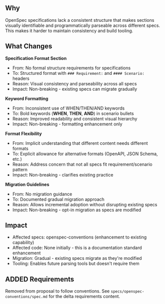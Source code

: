 ## Why

OpenSpec specifications lack a consistent structure that makes sections visually identifiable and programmatically parseable across different specs. This makes it harder to maintain consistency and build tooling.

## What Changes

**Specification Format Section**
- From: No formal structure requirements for specifications
- To: Structured format with `### Requirement:` and `#### Scenario:` headers
- Reason: Visual consistency and parseability across all specs
- Impact: Non-breaking - existing specs can migrate gradually

**Keyword Formatting**
- From: Inconsistent use of WHEN/THEN/AND keywords
- To: Bold keywords (**WHEN**, **THEN**, **AND**) in scenario bullets
- Reason: Improved readability and consistent visual hierarchy
- Impact: Non-breaking - formatting enhancement only

**Format Flexibility**
- From: Implicit understanding that different content needs different formats
- To: Explicit allowance for alternative formats (OpenAPI, JSON Schema, etc.)
- Reason: Address concern that not all specs fit requirement/scenario pattern
- Impact: Non-breaking - clarifies existing practice

**Migration Guidelines**
- From: No migration guidance
- To: Documented gradual migration approach
- Reason: Allows incremental adoption without disrupting existing specs
- Impact: Non-breaking - opt-in migration as specs are modified

## Impact

- Affected specs: openspec-conventions (enhancement to existing capability)
- Affected code: None initially - this is a documentation standard enhancement
- Migration: Gradual - existing specs migrate as they're modified
- Tooling: Enables future parsing tools but doesn't require them

## ADDED Requirements

Removed from proposal to follow conventions. See `specs/openspec-conventions/spec.md` for the delta requirements content.